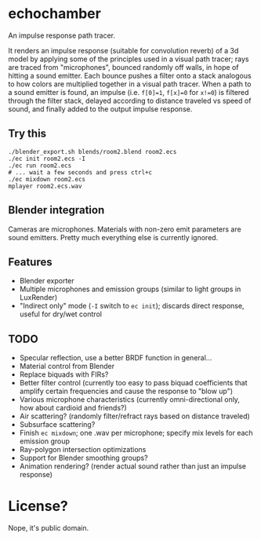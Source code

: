# echochamber

An impulse response path tracer.

It renders an impulse response (suitable for convolution reverb) of a 3d model by applying some of the principles
used in a visual path tracer; rays are traced from "microphones", bounced randomly off walls, in hope of hitting a
sound emitter. Each bounce pushes a filter onto a stack analogous to how colors are multiplied together in a visual
path tracer. When a path to a sound emitter is found, an impulse (i.e. `f[0]=1`, `f[x]=0` for `x!=0`) is filtered
through the filter stack, delayed according to distance traveled vs speed of sound, and finally added to the output
impulse response.

## Try this
```
./blender_export.sh blends/room2.blend room2.ecs
./ec init room2.ecs -I
./ec run room2.ecs
# ... wait a few seconds and press ctrl+c
./ec mixdown room2.ecs
mplayer room2.ecs.wav
```

## Blender integration

Cameras are microphones. Materials with non-zero emit parameters are sound emitters. Pretty much everything else
is currently ignored.


## Features
- Blender exporter
- Multiple microphones and emission groups (similar to light groups in LuxRender)
- "Indirect only" mode (`-I` switch to `ec init`); discards direct response, useful for dry/wet control

## TODO
 - Specular reflection, use a better BRDF function in general...
 - Material control from Blender
 - Replace biquads with FIRs?
 - Better filter control (currently too easy to pass biquad coefficients that amplify certain frequencies and cause the response to "blow up")
 - Various microphone characteristics (currently omni-directional only, how about cardioid and friends?)
 - Air scattering? (randomly filter/refract rays based on distance traveled)
 - Subsurface scattering?
 - Finish `ec mixdown`; one .wav per microphone; specify mix levels for each emission group
 - Ray-polygon intersection optimizations
 - Support for Blender smoothing groups?
 - Animation rendering? (render actual sound rather than just an impulse response)
 
# License?
Nope, it's public domain.
